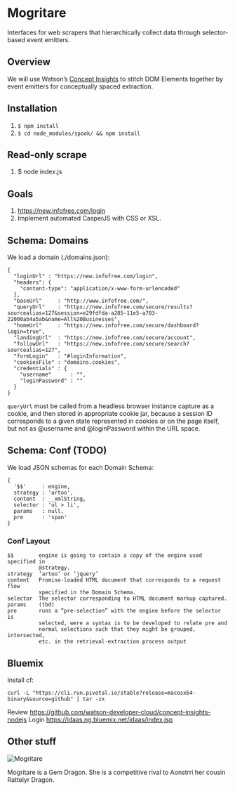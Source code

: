 # Mogritare

Interfaces for web scrapers that hierarchically collect data through 
selector-based event emitters.

## Overview

We will use Watson’s [Concept Insights][0] to stitch DOM Elements together 
by event emitters for conceptually spaced extraction.

## Installation

1. `$ npm install`
2. `$ cd node_modules/spook/ && npm install`

## Read-only scrape

1. $ node index.js

## Goals

1. https://new.infofree.com/login
2. Implement automated CasperJS with CSS or XSL.

## Schema: Domains

We load a domain (./domains.json):

    {
      "loginUrl" : "https://new.infofree.com/login",
      "headers": {
        "content-type": "application/x-www-form-urlencoded"
      },
      "baseUrl"     : "http://www.infofree.com/",
      "queryUrl"    : "https://new.infofree.com/secure/results?sourcealias=127&session=e29fdfda-a285-11e5-a703-22000ab4a5ab&name=All%20Businesses",
      "homeUrl"     : "https://new.infofree.com/secure/dashboard?login=true",
      "landingUrl"  : "https://new.infofree.com/secure/account",
      "followUrl"   : "https://new.infofree.com/secure/search?sourcealias=127",
      "formLogin"   : "#loginInformation",
      "cookiesFile" : "domains.cookies",
      "credentials" : {
        "username"      : "",
        "loginPassword" : ""
      }
    }

`queryUrl` must be called from a headless browser instance capture as a cookie, 
and then stored in appropriate cookie jar, because a session ID corresponds to 
a given state represented in cookies or on the page itself, but not as @username 
and @loginPassword within the URL space.

## Schema: Conf (TODO)

We load JSON schemas for each Domain Schema:

    {
      '$$'     : engine,
      strategy : 'artoo',
      content  : __xmlString,
      selector : 'ul > li',
      params   : null,
      pre      : 'span'
    }

### Conf Layout

    $$        engine is going to contain a copy of the engine used specified in 
              @strategy.
    strategy  ‘artoo’ or ‘jquery’
    content   Promise-loaded HTML document that corresponds to a request flow 
              specified in the Domain Schema.
    selector  The selector corresponding to HTML document markup captured.
    params    (tbd)
    pre       runs a “pre-selection” with the engine before the selector is 
              selected, were a syntax is to be developed to relate pre and 
              normal selections such that they might be grouped, intersected, 
              etc. in the retrieval-extraction process output

## Bluemix

Install cf:

    curl -L "https://cli.run.pivotal.io/stable?release=macosx64-binary&source=github" | tar -zx

Review https://github.com/watson-developer-cloud/concept-insights-nodejs
Login https://idaas.ng.bluemix.net/idaas/index.jsp

[0]: http://www.ibm.com/smarterplanet/us/en/ibmwatson/developercloud/concept-insights.html

## Other stuff

![Mogritare](https://raw.githubusercontent.com/nerdfiles/mogritare/master/gem-dragon.jpg)

Mogritare is a Gem Dragon. She is a competitive rival to Aonstrri her cousin 
Rattelyr Dragon.
